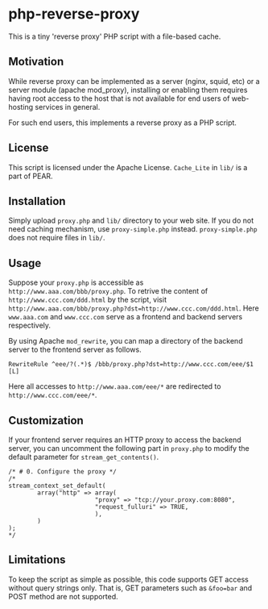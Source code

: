 php-reverse-proxy
=================

This is a tiny 'reverse proxy' PHP script with a file-based cache.


Motivation
----------

While reverse proxy can be implemented as a server (nginx, squid, etc) or a server module (apache mod_proxy), installing or enabling them requires having root access to the host that is not available for end users of web-hosting services in general.

For such end users, this implements a reverse proxy as a PHP script.


License
-------

This script is licensed under the Apache License. `Cache_Lite` in `lib/` is a part of PEAR.


Installation
------------

Simply upload `proxy.php` and `lib/` directory to your web site. If you do not need caching mechanism, use `proxy-simple.php` instead. `proxy-simple.php` does not require files in `lib/`.


Usage
-----

Suppose your `proxy.php` is accessible as `http://www.aaa.com/bbb/proxy.php`. To retrive the content of `http://www.ccc.com/ddd.html` by the script, visit `http://www.aaa.com/bbb/proxy.php?dst=http://www.ccc.com/ddd.html`. Here `www.aaa.com` and `www.ccc.com` serve as a frontend and backend servers respectively.

By using Apache `mod_rewrite`, you can map a directory of the backend server to the frontend server as follows.
```/.htaccess
RewriteRule ^eee/?(.*)$ /bbb/proxy.php?dst=http://www.ccc.com/eee/$1 [L]
```
Here all accesses to `http://www.aaa.com/eee/*` are redirected to `http://www.ccc.com/eee/*`.


Customization
-------------

If your frontend server requires an HTTP proxy to access the backend server, you can uncomment the following part in `proxy.php` to modify the default parameter for `stream_get_contents()`.

```php:proxy.php
/* # 0. Configure the proxy */
/*
stream_context_set_default(
        array("http" => array(
                        "proxy" => "tcp://your.proxy.com:8080",
                        "request_fulluri" => TRUE,
                        ),
        )
);
*/
```

Limitations
-----------

To keep the script as simple as possible, this code supports GET access without query strings only. That is, GET parameters such as `&foo=bar` and POST method are not supported.


